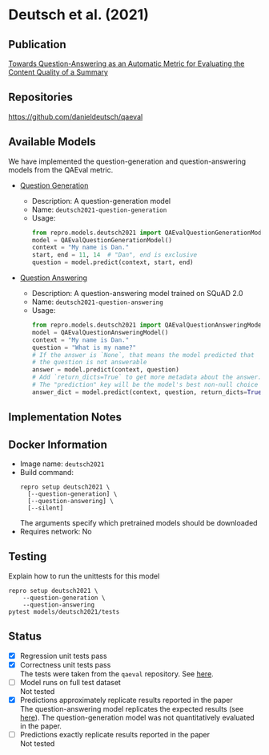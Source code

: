# Deutsch et al. (2021)

## Publication
[Towards Question-Answering as an Automatic Metric for Evaluating the Content Quality of a Summary](https://arxiv.org/abs/2010.00490)

## Repositories
https://github.com/danieldeutsch/qaeval

## Available Models
We have implemented the question-generation and question-answering models from the QAEval metric.

- [Question Generation](https://drive.google.com/file/d/1vVhRgLtsQDAOmxYhY5PMPnxxHUyCOdQU/view)
  - Description: A question-generation model
  - Name: `deutsch2021-question-generation`
  - Usage:
    ```python
    from repro.models.deutsch2021 import QAEvalQuestionGenerationModel
    model = QAEvalQuestionGenerationModel()
    context = "My name is Dan."
    start, end = 11, 14  # "Dan", end is exclusive
    question = model.predict(context, start, end)
    ```
    
- [Question Answering](https://drive.google.com/file/d/1q2Z3FPP9AYNz0RJKHMlaweNhmLQoyPA8/view)
  - Description: A question-answering model trained on SQuAD 2.0
  - Name: `deutsch2021-question-answering`
  - Usage:
    ```python
    from repro.models.deutsch2021 import QAEvalQuestionAnsweringModel
    model = QAEvalQuestionAnsweringModel()
    context = "My name is Dan."
    question = "What is my name?"
    # If the answer is `None`, that means the model predicted that
    # the question is not answerable
    answer = model.predict(context, question)
    # Add `return_dicts=True` to get more metadata about the answer.
    # The "prediction" key will be the model's best non-null choice
    answer_dict = model.predict(context, question, return_dicts=True)
    ```
    
## Implementation Notes
    
## Docker Information
- Image name: `deutsch2021`
- Build command:
  ```shell script
  repro setup deutsch2021 \
    [--question-generation] \
    [--question-answering] \
    [--silent]
  ```
  The arguments specify which pretrained models should be downloaded
- Requires network: No
  
## Testing
Explain how to run the unittests for this model
```shell script
repro setup deutsch2021 \
    --question-generation \
    --question-answering
pytest models/deutsch2021/tests
```

## Status
- [x] Regression unit tests pass   
- [x] Correctness unit tests pass  
The tests were taken from the `qaeval` repository. See [here](https://github.com/danieldeutsch/repro/actions/runs/1063451340).
- [ ] Model runs on full test dataset  
Not tested
- [x] Predictions approximately replicate results reported in the paper  
The question-answering model replicates the expected results (see [here](experiments/reproduce-results/Readme.md)).
The question-generation model was not quantitatively evaluated in the paper.
- [ ] Predictions exactly replicate results reported in the paper  
Not tested